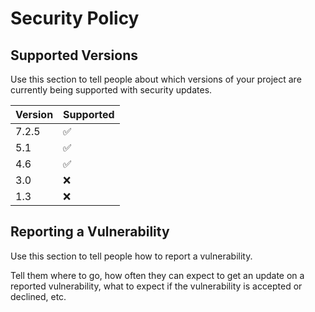 # Security Policy

## Supported Versions

Use this section to tell people about which versions of your project are
currently being supported with security updates.

| Version | Supported          |
| ------- | ------------------ |
| 7.2.5   | :white_check_mark: |
| 5.1     | :white_check_mark: |
| 4.6     | :white_check_mark: |
| 3.0     | :x:                |
| 1.3     | :x:                |

## Reporting a Vulnerability

Use this section to tell people how to report a vulnerability.

Tell them where to go, how often they can expect to get an update on a
reported vulnerability, what to expect if the vulnerability is accepted or
declined, etc.
